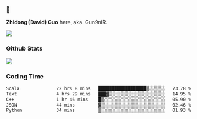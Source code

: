 ### 👋 

**Zhidong (David) Guo** here, aka. Gun9niR.

![](https://komarev.com/ghpvc/?username=Gun9niR&label=Total+Views)

### Github Stats

<img src="https://github-readme-stats.vercel.app/api?username=Gun9niR&count_private=true&show_icons=true&theme=vue-dark&hide_title=true">

### Coding Time

<!--START_SECTION:waka-->

```txt
Scala              22 hrs 8 mins   ██████████████████▒░░░░░░   73.78 %
Text               4 hrs 29 mins   ███▓░░░░░░░░░░░░░░░░░░░░░   14.95 %
C++                1 hr 46 mins    █▒░░░░░░░░░░░░░░░░░░░░░░░   05.90 %
JSON               44 mins         ▓░░░░░░░░░░░░░░░░░░░░░░░░   02.46 %
Python             34 mins         ▒░░░░░░░░░░░░░░░░░░░░░░░░   01.93 %
```

<!--END_SECTION:waka-->
